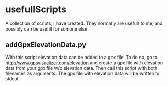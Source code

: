 usefullScripts
==============

A collection of scripts, I have created. They normally are usefull to me, and
possibly can be usefill for somone else.

addGpxElevationData.py
----------------------

With this script elevation data can be added to a gpx file. To do so,
go to http://www.gpsvisualizer.com/elevation and create a gpx file with
elevation data from your gpx file w/o elevation data. Then call this
script with both filenames as arguments. The gpx file with elevation data
will be written to stdout.
